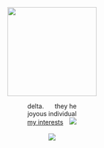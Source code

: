 <link href="style.css" rel="stylesheet" type="text/css" media="all">

<p align="center"> <img src="https://i.pinimg.com/736x/0e/6a/70/0e6a705ce03be22b3487d55907a4e92c.jpg" width=200>


<p align="center"> delta. ⠀⠀they he
  <br> joyous individual
  <br> <a href="https://rentry.co/siffrinterests">my interests</a>  ⠀<img src="https://caterpie.crd.co/assets/images/gallery05/ee54e985.gif?v=f7b7a140">
<br> <br>
  <img src="https://caterpie.crd.co/assets/images/gallery14/82e3da47.png?v=f7b7a140"> 
